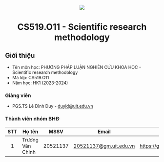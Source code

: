 <p align="center">
  <a href="https://www.uit.edu.vn/"><img src="https://www.uit.edu.vn/sites/vi/files/banner.png"></a>
<h1 align="center"><b>CS519.O11 - Scientific research methodology</b></h1>

## Giới thiệu

-   Tên môn học: PHƯƠNG PHÁP LUẬN NGHIÊN CỨU KHOA HỌC - Scientific research methodology
-   Mã lớp: CS519.O11
-   Năm học: HK1 (2023-2024)

### Giảng viên

-   PGS.TS Lê Đình Duy - duyld@uit.edu.vn

### Thành viên nhóm BHĐ

| STT | Họ tên           | MSSV     | Email                  | Github                                |
| :-: | ---------------- | -------- | ---------------------- | ------------------------------------- |
|  1  | Trương Văn Chinh | 20521137 | 20521137@gm.uit.edu.vn | https://github.com/truongvanchinh     |

